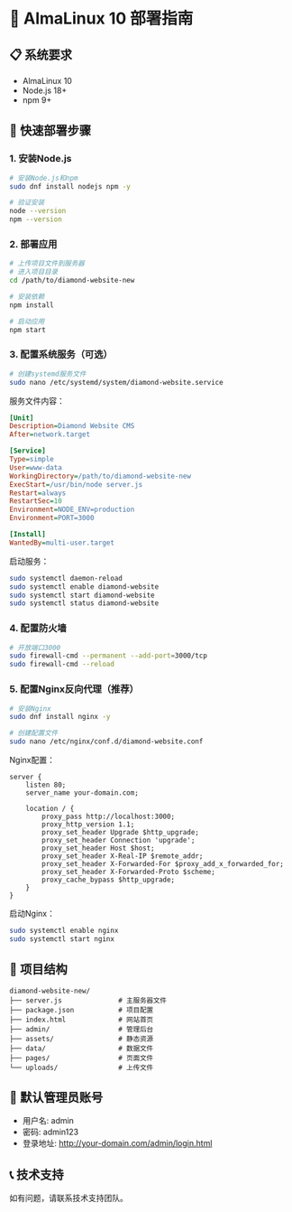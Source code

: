 # 🚀 AlmaLinux 10 部署指南

## 📋 系统要求
- AlmaLinux 10
- Node.js 18+ 
- npm 9+

## 🔧 快速部署步骤

### 1. 安装Node.js
```bash
# 安装Node.js和npm
sudo dnf install nodejs npm -y

# 验证安装
node --version
npm --version
```

### 2. 部署应用
```bash
# 上传项目文件到服务器
# 进入项目目录
cd /path/to/diamond-website-new

# 安装依赖
npm install

# 启动应用
npm start
```

### 3. 配置系统服务（可选）
```bash
# 创建systemd服务文件
sudo nano /etc/systemd/system/diamond-website.service
```

服务文件内容：
```ini
[Unit]
Description=Diamond Website CMS
After=network.target

[Service]
Type=simple
User=www-data
WorkingDirectory=/path/to/diamond-website-new
ExecStart=/usr/bin/node server.js
Restart=always
RestartSec=10
Environment=NODE_ENV=production
Environment=PORT=3000

[Install]
WantedBy=multi-user.target
```

启动服务：
```bash
sudo systemctl daemon-reload
sudo systemctl enable diamond-website
sudo systemctl start diamond-website
sudo systemctl status diamond-website
```

### 4. 配置防火墙
```bash
# 开放端口3000
sudo firewall-cmd --permanent --add-port=3000/tcp
sudo firewall-cmd --reload
```

### 5. 配置Nginx反向代理（推荐）
```bash
# 安装Nginx
sudo dnf install nginx -y

# 创建配置文件
sudo nano /etc/nginx/conf.d/diamond-website.conf
```

Nginx配置：
```nginx
server {
    listen 80;
    server_name your-domain.com;
    
    location / {
        proxy_pass http://localhost:3000;
        proxy_http_version 1.1;
        proxy_set_header Upgrade $http_upgrade;
        proxy_set_header Connection 'upgrade';
        proxy_set_header Host $host;
        proxy_set_header X-Real-IP $remote_addr;
        proxy_set_header X-Forwarded-For $proxy_add_x_forwarded_for;
        proxy_set_header X-Forwarded-Proto $scheme;
        proxy_cache_bypass $http_upgrade;
    }
}
```

启动Nginx：
```bash
sudo systemctl enable nginx
sudo systemctl start nginx
```

## 📁 项目结构
```
diamond-website-new/
├── server.js              # 主服务器文件
├── package.json           # 项目配置
├── index.html             # 网站首页
├── admin/                 # 管理后台
├── assets/                # 静态资源
├── data/                  # 数据文件
├── pages/                 # 页面文件
└── uploads/               # 上传文件
```

## 🔐 默认管理员账号
- 用户名: admin
- 密码: admin123
- 登录地址: http://your-domain.com/admin/login.html

## 📞 技术支持
如有问题，请联系技术支持团队。
